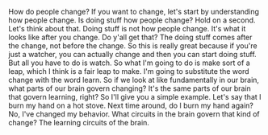  How do people change? If you want to change, let's start by understanding how people change. Is doing stuff how people change? Hold on a second. Let's think about that. Doing stuff is not how people change. It's what it looks like after you change. Do y'all get that? The doing stuff comes after the change, not before the change. So this is really great because if you're just a watcher, you can actually change and then you can start doing stuff. But all you have to do is watch. So what I'm going to do is make sort of a leap, which I think is a fair leap to make. I'm going to substitute the word change with the word learn. So if we look at like fundamentally in our brain, what parts of our brain govern changing? It's the same parts of our brain that govern learning, right? So I'll give you a simple example. Let's say that I burn my hand on a hot stove. Next time around, do I burn my hand again? No, I've changed my behavior. What circuits in the brain govern that kind of change? The learning circuits of the brain.